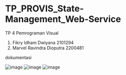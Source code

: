 # TP_PROVIS_State-Management_Web-Service
TP 4 Pemrograman Visual

1. Fikry Idham Dwiyana 2101294
2. Marvel Ravindra Dioputra 2200481

dokumentasi

![image](https://github.com/rdmrvl/TP_PROVIS_State-Management_Web-Service/assets/64513644/f9deb197-2a81-4117-8a64-8af8cb168b26)
![image](https://github.com/rdmrvl/TP_PROVIS_State-Management_Web-Service/assets/64513644/009835d7-0989-4bb2-9a63-3163b392280c)
![image](https://github.com/rdmrvl/TP_PROVIS_State-Management_Web-Service/assets/64513644/7eb2fe62-25b5-40a3-bd27-cbba7853eb4d)
